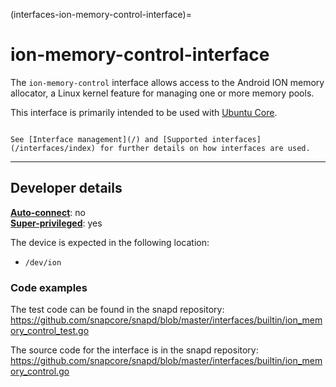 (interfaces-ion-memory-control-interface)=
# ion-memory-control-interface

The `ion-memory-control` interface allows access to the Android ION memory allocator, a Linux kernel feature for managing one or more memory pools.

This interface is primarily intended to be used with [Ubuntu Core](/t/glossary/14612#heading--ubuntu-core).

```{tip}

See [Interface management](/) and [Supported interfaces](/interfaces/index) for further details on how interfaces are used.
```

---

<h2 id='heading--dev-details'>Developer details </h2>

**[Auto-connect](/t/interface-management/6154#heading--auto-connections)**: no</br>
**[Super-privileged](/)**: yes</br>

The device is expected in the following location:
-  `/dev/ion`

### Code examples

The test code can be found in the snapd repository: https://github.com/snapcore/snapd/blob/master/interfaces/builtin/ion_memory_control_test.go

The source code for the interface is in the snapd repository: https://github.com/snapcore/snapd/blob/master/interfaces/builtin/ion_memory_control.go

